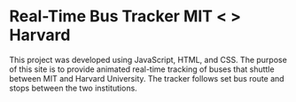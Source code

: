 <h1>Real-Time Bus Tracker MIT < > Harvard</h1>

This project was developed using JavaScript, HTML, and CSS. The purpose of this site is to provide animated real-time tracking of buses that shuttle between MIT and Harvard University. The tracker follows set bus route and stops between the two institutions. 


